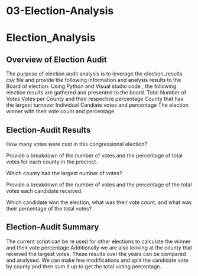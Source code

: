 # 03-Election-Analysis

# Election_Analysis

## Overview of Election Audit
The purpose of election audit analysis is to leverage the election_results csv file and provide the following information and analysis results to the Board of election.
Using Python and  Visual studio code , the following election results are  gathered and presented to the board.
Total Number of Votes
Votes per County and their respective percentage
County that has the largest turnover
Individual Candiate votes and percentage
The election winner with their vote count and percentage

## Election-Audit Results

How many votes were cast in this congressional election?

Provide a breakdown of the number of votes and the percentage of total votes for each county in the precinct.

Which county had the largest number of votes?

Provide a breakdown of the number of votes and the percentage of the total votes each candidate received.

Which candidate won the election, what was their vote count, and what was their percentage of the total votes?

## Election-Audit Summary

The current script can be re used for other elections to calculate the winner and their vote percentage.Additionally we are also looking at the 
county that received the largest votes. These results over the years can be compared and analysed. We can make few modifications and split the candidate vote by county and then sum it up to get the total voting percentage.
